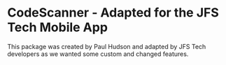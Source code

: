 # CodeScanner - Adapted for the JFS Tech Mobile App

This package was created by Paul Hudson and adapted by JFS Tech developers as we wanted some custom and changed features.
